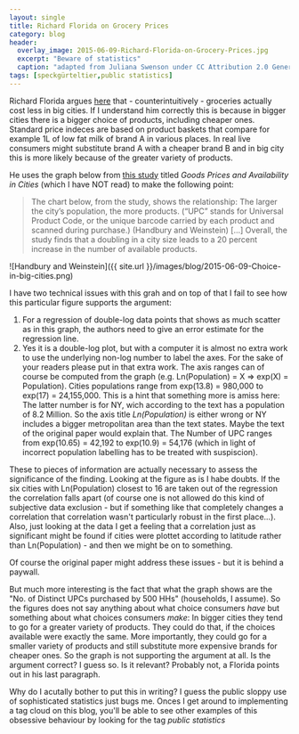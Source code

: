 ```yaml
---
layout: single
title: Richard Florida on Grocery Prices 
category: blog
header:
  overlay_image: 2015-06-09-Richard-Florida-on-Grocery-Prices.jpg
  excerpt: "Beware of statistics"
  caption: "adapted from Juliana Swenson under CC Attribution 2.0 Generic" 
tags: [speckgürteltier,public statistics]
---
```

Richard Florida argues [here](http://www.citylab.com/work/2015/06/why-groceries-cost-less-in-big-cities/394904/) that - counterintuitively - groceries actually cost less in big cities. If I understand him correctly this is because in bigger cities there is a bigger choice of products, including cheaper ones. Standard price indeces are based on product baskets that compare for example 1L of low fat milk of brand A in various places. In real live consumers might substitute brand A with a cheaper brand B and in big city this is more likely because of the greater variety of products.

He uses the graph below from [this study](http://restud.oxfordjournals.org/content/82/1/258) titled _Goods Prices and Availability in Cities_ (which I have NOT read) to make the following point: 

> The chart below, from the study, shows the relationship: The larger the city’s population, the more products. (“UPC” stands for Universal Product Code, or the unique barcode carried by each product and scanned during purchase.) (Handbury and Weinstein) [...] Overall, the study finds that a doubling in a city size leads to a 20 percent increase in the number of available products.

![Handbury and Weinstein]({{ site.url }}/images/blog/2015-06-09-Choice-in-big-cities.png)

I have two technical issues with this grah and on top of that I fail to see how this particular figure supports the argument:

1. For a regression of double-log data points that shows as much scatter as in this graph, the authors need to give an error estimate for the regression line.
2. Yes it is a double-log plot, but with a computer it is almost no extra work to use the underlying non-log number to label the axes. For the sake of your readers please put in that extra work. The axis ranges can of course be computed from the graph (e.g. Ln(Population) = X => exp(X) = Population). Cities populations range from exp(13.8) = 980,000 to exp(17) = 24,155,000. This is a hint that something more is amiss here: The latter number is for NY, wich according to the text has a population of 8.2 Million. So the axis title _Ln(Population)_ is either wrong or NY includes a bigger metropolitan area than the text states. Maybe the text of the original paper would explain that. The Number of UPC ranges from exp(10.65) = 42,192 to exp(10.9) = 54,176 (which in light of incorrect population labelling has to be treated with suspiscion). 

These to pieces of information are actually necessary to assess the significance of the finding. Looking at the figure as is I habe doubts. If the six cities with Ln(Population) closest to  16 are taken out of the regression the correlation falls apart (of course one is not allowed do this kind of subjective data exclusion - but if something like that completely changes a correlation that correlation wasn't particularly robust in the first place...). Also, just looking at the data I get a feeling that a correlation just as significant might be found if cities were plottet according to latitude rather than Ln(Population) - and then we might be on to something. 

Of course the original paper might address these issues - but it is behind a paywall.

But much more interesting is the fact that what the graph shows are the "No. of Distinct UPCs purchased by 500 HHs" (households, I assume). So the figures does not say anything about what choice consumers _have_ but something about what choices consumers _make_: In bigger cities they tend to go for a greater variety of products. They could do that, if the choices available were exactly the same. More importantly, they could go for a smaller variety of products and still substitute more expensive brands for cheaper ones. So the graph is not supporting the argument at all. Is the argument correct? I guess so. Is it relevant? Probably not, a Florida points out in his last paragraph.

Why do I acutally bother to put this in writing? I guess the public sloppy use of sophisticated statistics just bugs me. Onces I get around to implementing a tag cloud on this blog, you'll be able to see other examples of this obsessive behaviour by looking for the tag _public statistics_

